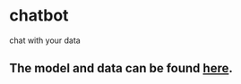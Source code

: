 # chatbot
chat with your data

## The model and data can be found [here](https://drive.google.com/drive/folders/1YVkNfcxJIYn_kfaOvI-CwvenVpn18O8f?usp=sharing).
